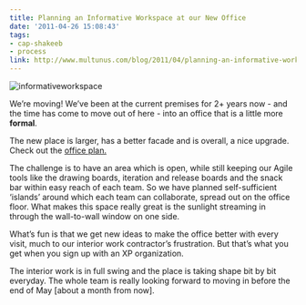```yaml
---
title: Planning an Informative Workspace at our New Office
date: '2011-04-26 15:08:43'
tags:
- cap-shakeeb
- process
link: http://www.multunus.com/blog/2011/04/planning-an-informative-workspace-at-our-new-office/
---
```


![informativeworkspace](https://s3.amazonaws.com/multunus-website/uploads/2011/04/informativeworkspace.jpg)

We’re moving! We’ve been at the current premises for 2+ years now - and the time has come to move out of here - into an office that is a little more **formal**.

The new place is larger, has a better facade and is overall, a nice upgrade. Check out the [office plan.](http://www.homestyler.com/designprofile/58b86389-0d87-4317-b32c-417cc403caf6)

The challenge is to have an area which is open, while still keeping our Agile tools like the drawing boards, iteration and release boards and the snack bar within easy reach of each team. So we have planned self-sufficient ‘islands’ around which each team can collaborate, spread out on the office floor. What makes this space really great is the sunlight streaming in through the wall-to-wall window on one side.

What’s fun is that we get new ideas to make the office better with every visit, much to our interior work contractor’s frustration. But that’s what you get when you sign up with an XP organization.

The interior work is in full swing and the place is taking shape bit by bit everyday. The whole team is really looking forward to moving in before the end of May [about a month from now].
